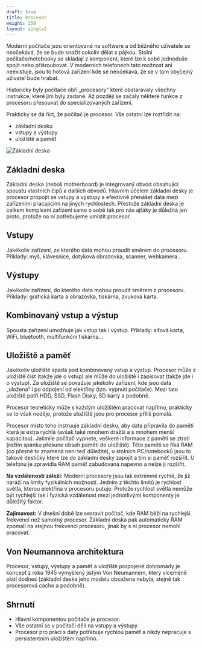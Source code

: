 ```yaml
---
draft: true
title: Procesor
weight: 250
layout: single2
---
```


Moderní počítače jsou orientované na software a od běžného uživatele se neočekává, že se bude snažit cokoliv dělat s pájkou. Stolní počítače/notebooky se skládají z komponent, které lze k sobě jednoduše spojit nebo přišroubovat. V moderních telefonech tato možnost ani neexistuje, jsou to hotová zařízení kde se neočekává, že se v tom obyčejný uživatel bude hrabat.

Historicky byly počítače obří „procesory“ které obstarávaly všechny instrukce, které jim byly zadané. Až později se začaly některé funkce z procesoru přesouvat do specializovaných zařízení.

Prakticky se dá říct, že počítač je procesor. Vše ostatní lze roztřídit na:

- základní desku
- vstupy a výstupy
- uložiště a paměť

![Základní deska](/jak-se-stat-ajtakem/fyzicka-vrstva/VonNeumann.jpg)

## Základní deska

Základní deska (neboli motherboard) je integrovaný obvod obsahující spoustu vlastních čipů a dalších obvodů. Hlavním účelem základní desky je procesor propojit se vstupy a výstupy a efektivně přenášet data mezi zařízeními pracujícími na jiných rychlostech. Přestože základní deska je celkem komplexní zařízení samo o sobě tak pro nás ajťáky je důležitá jen proto, protože na ni potřebujeme umístit procesor.


## Vstupy

Jakékoliv zařízení, ze kterého data mohou proudit směrem do procesoru.
Příklady: myš, klávesnice, dotyková obrazovka, scanner, webkamera…

## Výstupy

Jakékoliv zařízení, do kterého data mohou proudit směrem z procesoru.
Příklady: grafická karta a obrazovka, tiskárna, zvuková karta.

## Kombinovaný vstup a výstup

Spousta zařízení umožňuje jak vstup tak i výstup.
Příklady: síťová karta, WiFi, bluetooth, multifunkční tiskárna…

## Uložiště a paměť

Jakékoliv uložiště spadá pod kombinovaný vstup a výstup. Procesor může z uložiště číst (takže jde o vstup) ale může do uložiště i zapisovat (takže jde i o výstup). Za uložiště se považuje jakékoliv zařízení, kde jsou data „uložena“ i po odpojení od elektřiny (tzn. vypnutí počítače). Mezi tato uložiště patří HDD, SSD, Flash Disky, SD karty a podobně.

Procesor teoreticky může s každým uložištěm pracovat napřímo, prakticky se to však neděje, protože uložiště jsou pro procesor příliš pomalá.

Procesor místo toho instruuje základní desku, aby data připravila do paměti která je extra rychlá (avšak také mnohem dražší a s mnohem menší kapacitou). Jakmile počítač vypnete, veškeré informace z paměti se ztratí (režim spánku přesune obsah paměti do uložiště). Této paměti se říká RAM (co přesně to znamená není teď důležité), u stolních PC/notebooků jsou to takové destičky které lze do základní desky zapojit a tím si paměť rozšířit. U telefonu je zpravidla RAM paměť zabudovaná napevno a nelze ji rozšířit.

<div class="note1">

**Na vzdálenosti záleží:** Moderní procesory jsou tak extrémně rychlé, že již naráží na limity fyzikálních možností. Jedním z těchto limitů je rychlost světla, kterou elektřina v procesoru putuje. Protože rychlost světla nemůže být rychlejší tak i fyzická vzdálenost mezi jednotlivými komponenty je důležitý faktor.

</div>

<div class="note1">

**Zajímavost:** V dnešní době lze sestavit počítač, kde RAM běží na rychlejší frekvenci než samotný procesor. Základní deska pak automaticky RAM zpomalí na stejnou frekvenci procesoru, jinak by s ní procesor nemohl pracovat.

</div>

## Von Neumannova architektura

Procesor, vstupy, výstupy a paměť a uložiště propojené dohromady je koncept z roku 1945 vymyšlený jistým Von Neumannem, který víceméně platí dodnes (základní deska jeho modelu obsažena nebyla, stejně tak procesorová cache a podobně).

## Shrnutí

- Hlavní komponentou počítače je procesor.
- Vše ostatní se v počítači dělí na vstupy a výstupy.
- Procesor pro práci s daty potřebuje rychlou paměť a nikdy nepracuje s persistentním uložištěm napřímo.
